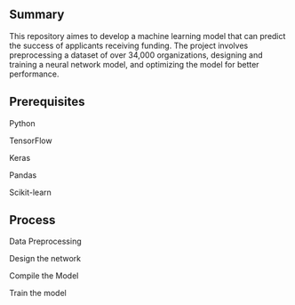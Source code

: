 Summary
-------------
This repository aimes to develop a machine learning model that can predict the success of applicants receiving funding. The project involves preprocessing a dataset of over 34,000 organizations, designing and training a neural network model, and optimizing the model for better performance.


Prerequisites
-----------------
Python 

TensorFlow

Keras

Pandas

Scikit-learn


Process
--------------
Data Preprocessing

Design the network

Compile the Model

Train the model
